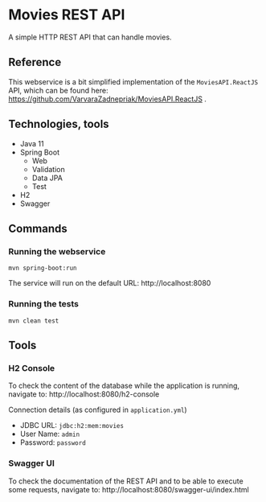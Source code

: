 # Movies REST API

A simple HTTP REST API that can handle movies.

## Reference

This webservice is a bit simplified implementation of the `MoviesAPI.ReactJS` API, which can be found here: https://github.com/VarvaraZadnepriak/MoviesAPI.ReactJS .

## Technologies, tools

- Java 11
- Spring Boot
  - Web
  - Validation
  - Data JPA
  - Test
- H2
- Swagger

## Commands

### Running the webservice

```
mvn spring-boot:run
```

The service will run on the default URL: http://localhost:8080

### Running the tests

```
mvn clean test
```

## Tools

### H2 Console

To check the content of the database while the application is running, navigate to: http://localhost:8080/h2-console

Connection details (as configured in `application.yml`)

- JDBC URL: `jdbc:h2:mem:movies`
- User Name: `admin`
- Password: `password`

### Swagger UI

To check the documentation of the REST API and to be able to execute some requests, navigate to: http://localhost:8080/swagger-ui/index.html
